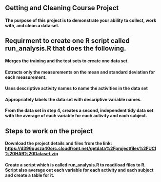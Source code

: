 ## Getting and Cleaning Course Project
#### The purpose of this project is to demonstrate your ability to collect, work with, and clean a data set. 

## Requirment to create one R script called run_analysis.R that does the following.
#### Merges the training and the test sets to create one data set.
#### Extracts only the measurements on the mean and standard deviation for each measurement.
#### Uses descriptive activity names to name the activities in the data set
#### Appropriately labels the data set with descriptive variable names.
#### From the data set in step 4, creates a second, independent tidy data set with the average of each variable for each activity and each subject.

## Steps to work on the project
#### Download the project details and files from the link: https://d396qusza40orc.cloudfront.net/getdata%2Fprojectfiles%2FUCI%20HAR%20Dataset.zip
#### Create a script which is called run_analysis.R to read/load files to R. Script also average out each variable for each activity and each subject and create a table for it.
